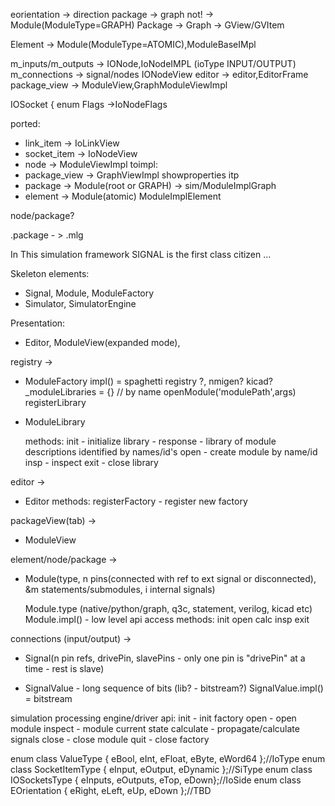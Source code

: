 
eorientation -> direction
package -> graph not! -> Module(ModuleType=GRAPH)
Package -> Graph -> GView/GVItem

Element -> Module(ModuleType=ATOMIC),ModuleBaseIMpl

m_inputs/m_outputs -> IONode,IoNodeIMPL (ioType INPUT/OUTPUT)
m_connections -> signal/nodes
IONodeView
editor -> editor,EditorFrame
package_view -> ModuleView,GraphModuleViewImpl

IOSocket { enum Flags ->IoNodeFlags

ported:
- link_item -> IoLinkView
- socket_item -> IoNodeView
- node -> ModuleViewImpl
toimpl:
- package_view -> GraphViewImpl showproperties itp
- package -> Module(root or GRAPH) -> sim/ModuleImplGraph
- element -> Module(atomic) ModuleImplElement

node/package?






.package - > .mlg

In This simulation framework SIGNAL is the first class citizen ...

Skeleton elements:
- Signal, Module, ModuleFactory
- Simulator, SimulatorEngine

Presentation:
- Editor, ModuleView(expanded mode),

registry -> 
- ModuleFactory
    impl() = spaghetti registry ?, nmigen? kicad?
    _moduleLibraries = {} // by name
    openModule('modulePath',args)
    registerLibrary
- ModuleLibrary

    methods:
        init - initialize library - response - library of module descriptions identified by names/id's
        open - create module by name/id
        insp - inspect
        exit - close library




editor -> 
- Editor
    methods:
        registerFactory - register new factory



packageView(tab) -> 
- ModuleView

element/node/package -> 
- Module(type, n pins(connected with ref to ext signal or disconnected), &m statements/submodules, i internal signals)

    Module.type (native/python/graph, q3c, statement, verilog, kicad etc)
    Module.impl() - low level api access
    methods:
        init
        open
        calc
        insp
        exit


connections (input/output) -> 
- Signal(n pin refs, drivePin, slavePins - only one pin is "drivePin" at a time - rest is slave) 

- SignalValue - long sequence of bits (lib? - bitstream?) 
    SignalValue.impl() = bitstream

simulation processing engine/driver
api:
    init - init factory
        open - open module
            inspect - module current state
            calculate - propagate/calculate signals
        close - close module
    quit - close factory






enum class ValueType { eBool, eInt, eFloat, eByte, eWord64 };//IoType
enum class SocketItemType { eInput, eOutput, eDynamic };//SiType
enum class IOSocketsType { eInputs, eOutputs, eTop, eDown};//IoSide
enum class EOrientation { eRight, eLeft, eUp, eDown };//TBD

